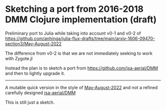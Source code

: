 # Sketching a port from 2016-2018 DMM Clojure implementation (draft)

Preliminary port to Julia while taking into account v0-1 and v0-2 of https://github.com/anhinga/julia-flux-drafts/tree/main/arxiv-1606-09470-section3/May-August-2022

The difference from v0-2 is that we are not immediately seeking to work with Zygote.jl

Instead the plan is to sketch a port from https://github.com/jsa-aerial/DMM and then to lightly upgrade it.

***

A mutable quick version in the style of [May-August-2022](https://github.com/anhinga/julia-flux-drafts/tree/main/arxiv-1606-09470-section3/May-August-2022)
and not a refined carefully designed [jsa-aerial/DMM](https://github.com/jsa-aerial/DMM)

This is still just a sketch.
